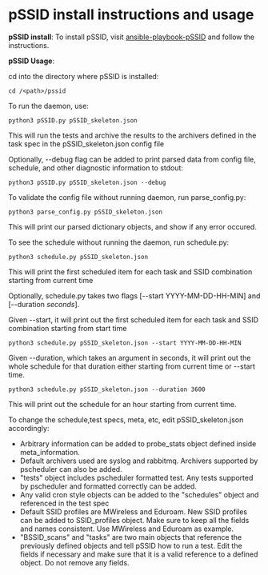 # pSSID install instructions and usage


**pSSID install**:
To install pSSID, visit [ansible-playbook-pSSID](https://github.com/UMNET-perfSONAR/ansible-playbook-pSSID) and follow the instructions.

**pSSID Usage**:

cd into the directory where pSSID is installed:

```
cd /<path>/pssid
```

To run the daemon, use:

```
python3 pSSID.py pSSID_skeleton.json
```
This will run the tests and archive the results to the archivers defined in the task spec in the pSSID_skeleton.json config file


Optionally, --debug flag can be added to print parsed data from config file, schedule, and other diagnostic information to stdout:

```
python3 pSSID.py pSSID_skeleton.json --debug
```


To validate the config file without running daemon, run parse_config.py:

```
python3 parse_config.py pSSID_skeleton.json
```
This will print our parsed dictionary objects, and show if any error occured.



To see the schedule without running the daemon, run schedule.py:

```
python3 schedule.py pSSID_skeleton.json
```
This will print the first scheduled item for each task and SSID combination starting from current time 


Optionally, schedule.py takes two flags [--start YYYY-MM-DD-HH-MIN] and [--duration *seconds*].

Given --start, it will print out the first scheduled item for each task and SSID combination starting from start time

```
python3 schedule.py pSSID_skeleton.json --start YYYY-MM-DD-HH-MIN
```

Given --duration, which takes an argument in seconds, it will print out the whole schedule for that duration either starting from current time or --start time.

```
python3 schedule.py pSSID_skeleton.json --duration 3600
```
This will print out the schedule for an hour starting from current time.



To change the schedule,test specs, meta, etc, edit pSSID_skeleton.json accordingly:
- Arbitrary information can be added to probe_stats object defined inside meta_information. 
- Default archivers used are syslog and rabbitmq. Archivers supported by pscheduler can also be added.
- "tests" object includes pscheduler formatted test. Any tests supported by pscheduler and formatted correctly can be added.
- Any valid cron style objects can be added to the "schedules" object and referenced in the test spec
- Default SSID profiles are MWireless and Eduroam. New SSID profiles can be added to SSID_profiles object. Make sure to keep all the fields and names consistent. Use MWireless and Eduroam as example.
- "BSSID_scans" and "tasks" are two main objects that reference the previously defined objects and tell pSSID how to run a test. Edit the fields if necessary and make sure that it is a valid reference to a defined object. Do not remove any fields.




